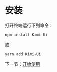# 安装

打开终端运行下列命令：

```
npm install Kimi-Ui
```

或

```
yarn add Kimi-Ui
```

下一节：[开始使用](#/doc/start)